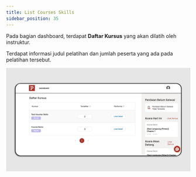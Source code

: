 ```yaml
---
title: List Courses Skills
sidebar_position: 35
---
```

Pada bagian dashboard, terdapat **Daftar Kursus** yang akan dilatih oleh instruktur. 

Terdapat informasi judul pelatihan dan jumlah peserta yang ada pada pelatihan tersebut.

![](/img/list-course-skills_indo-1.png)
